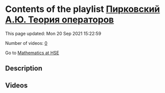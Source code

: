 # Contents of the playlist [Пирковский А.Ю. Теория операторов](https://www.youtube.com/playlist?list=PLq3E5oubNNoAsDWD7ZxG76Dc8O_7CZmgC)

This page updated: Mon 20 Sep 2021 15:22:59

Number of videos: [0](#videos)

Go to [Mathematics at HSE](../README.md)

## Description



## Videos

